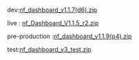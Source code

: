 





dev:[nf_dashboard_v1.1.7(d6).zip](https://github.com/user-attachments/files/19884904/nf_dashboard_v1.1.7.d6.zip)



live : [nf_Dashboard_V1.1.5_r2.zip](https://github.com/user-attachments/files/19702013/nf_Dashboard_V1.1.5_r2.zip)


pre-production :[nf_dashboard_v1.1.9(p4).zip](https://github.com/user-attachments/files/20563853/nf_dashboard_v1.1.9.p4.zip)


test:[nf_dashboard_v3_test.zip](https://github.com/user-attachments/files/20769159/nf_dashboard_v3_test.zip)
